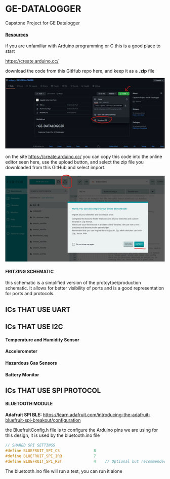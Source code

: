 # GE-DATALOGGER
Capstone Project for GE Datalogger



#### **<u>Resources</u>**

if you are unfamiliar with Arduino programming or C this is a good place to start

https://create.arduino.cc/

 download the code from this GitHub repo here, and keep it as a **.zip** file

![GitHub](images/GitHub.png)

on the site https://create.arduino.cc/ you can copy this code into the online editor seen here, use the upload button, and select the zip file you downloaded from this GitHub and select import. 

![ArduinoIDE](images/ArduinoIDE.png)



#### FRITZING SCHEMATIC

this schematic is a simplified version of the protoytpe/production schematic. It allows for better visibility of ports and is a good representation for ports and protocols. 



## ICs THAT USE UART



## ICs THAT USE I2C

#### Temperature and Humidity Sensor

#### Accelerometer

#### Hazardous Gas Sensors

#### Battery Monitor



## ICs THAT USE SPI PROTOCOL 

#### **BLUETOOTH MODULE**

**Adafruit SPI BLE:** https://learn.adafruit.com/introducing-the-adafruit-bluefruit-spi-breakout/configuration

the BluefruitConfig.h file is to configure the Arduino pins we are using for this design, it is used by the bluetooth.ino file

```c
// SHARED SPI SETTINGS
#define BLUEFRUIT_SPI_CS               8
#define BLUEFRUIT_SPI_IRQ              7
#define BLUEFRUIT_SPI_RST              4    // Optional but recommended, set 
```

The bluetooth.ino file will run a test, you can run it alone

